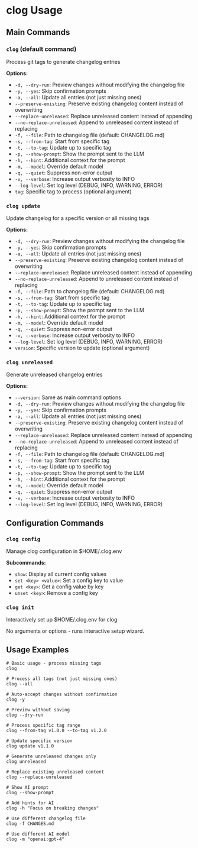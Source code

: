 # clog Usage

## Main Commands

### `clog` (default command)

Process git tags to generate changelog entries

**Options:**

- `-d, --dry-run`: Preview changes without modifying the changelog file
- `-y, --yes`: Skip confirmation prompts
- `-a, --all`: Update all entries (not just missing ones)
- `--preserve-existing`: Preserve existing changelog content instead of overwriting
- `--replace-unreleased`: Replace unreleased content instead of appending
- `--no-replace-unreleased`: Append to unreleased content instead of replacing
- `-f, --file`: Path to changelog file (default: CHANGELOG.md)
- `-s, --from-tag`: Start from specific tag
- `-t, --to-tag`: Update up to specific tag
- `-p, --show-prompt`: Show the prompt sent to the LLM
- `-h, --hint`: Additional context for the prompt
- `-m, --model`: Override default model
- `-q, --quiet`: Suppress non-error output
- `-v, --verbose`: Increase output verbosity to INFO
- `--log-level`: Set log level (DEBUG, INFO, WARNING, ERROR)
- `tag`: Specific tag to process (optional argument)

### `clog update`

Update changelog for a specific version or all missing tags

**Options:**

- `-d, --dry-run`: Preview changes without modifying the changelog file
- `-y, --yes`: Skip confirmation prompts
- `-a, --all`: Update all entries (not just missing ones)
- `--preserve-existing`: Preserve existing changelog content instead of overwriting
- `--replace-unreleased`: Replace unreleased content instead of appending
- `--no-replace-unreleased`: Append to unreleased content instead of replacing
- `-f, --file`: Path to changelog file (default: CHANGELOG.md)
- `-s, --from-tag`: Start from specific tag
- `-t, --to-tag`: Update up to specific tag
- `-p, --show-prompt`: Show the prompt sent to the LLM
- `-h, --hint`: Additional context for the prompt
- `-m, --model`: Override default model
- `-q, --quiet`: Suppress non-error output
- `-v, --verbose`: Increase output verbosity to INFO
- `--log-level`: Set log level (DEBUG, INFO, WARNING, ERROR)
- `version`: Specific version to update (optional argument)

### `clog unreleased`

Generate unreleased changelog entries

**Options:**

- `--version`: Same as main command options
- `-d, --dry-run`: Preview changes without modifying the changelog file
- `-y, --yes`: Skip confirmation prompts
- `-a, --all`: Update all entries (not just missing ones)
- `--preserve-existing`: Preserve existing changelog content instead of overwriting
- `--replace-unreleased`: Replace unreleased content instead of appending
- `--no-replace-unreleased`: Append to unreleased content instead of replacing
- `-f, --file`: Path to changelog file (default: CHANGELOG.md)
- `-s, --from-tag`: Start from specific tag
- `-t, --to-tag`: Update up to specific tag
- `-p, --show-prompt`: Show the prompt sent to the LLM
- `-h, --hint`: Additional context for the prompt
- `-m, --model`: Override default model
- `-q, --quiet`: Suppress non-error output
- `-v, --verbose`: Increase output verbosity to INFO
- `--log-level`: Set log level (DEBUG, INFO, WARNING, ERROR)

## Configuration Commands

### `clog config`

Manage clog configuration in $HOME/.clog.env

**Subcommands:**

- `show`: Display all current config values
- `set <key> <value>`: Set a config key to value
- `get <key>`: Get a config value by key
- `unset <key>`: Remove a config key

### `clog init`

Interactively set up $HOME/.clog.env for clog

No arguments or options - runs interactive setup wizard.

## Usage Examples

```
# Basic usage - process missing tags
clog

# Process all tags (not just missing ones)
clog --all

# Auto-accept changes without confirmation
clog -y

# Preview without saving
clog --dry-run

# Process specific tag range
clog --from-tag v1.0.0 --to-tag v1.2.0

# Update specific version
clog update v1.1.0

# Generate unreleased changes only
clog unreleased

# Replace existing unreleased content
clog --replace-unreleased

# Show AI prompt
clog --show-prompt

# Add hints for AI
clog -h "Focus on breaking changes"

# Use different changelog file
clog -f CHANGES.md

# Use different AI model
clog -m "openai:gpt-4"
```
